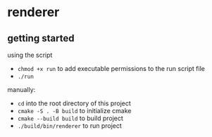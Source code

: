 # renderer

## getting started

using the script
- `chmod +x run` to add executable permissions to the run script file
- `./run`

manually:
- `cd` into the root directory of this project
- `cmake -S . -B build` to initialize cmake
- `cmake --build build` to build project
- `./build/bin/renderer` to run project
